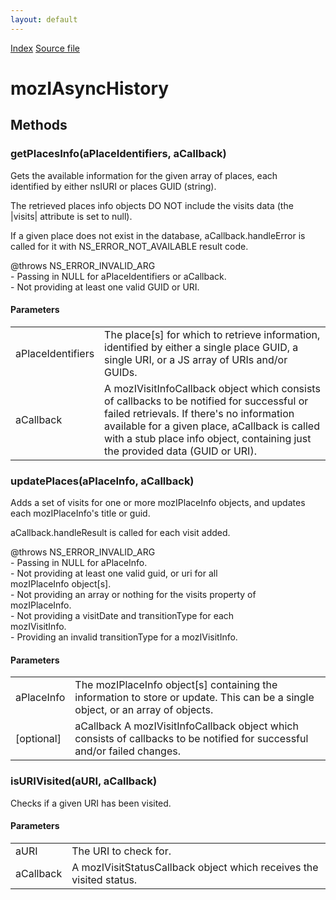 ```yaml
---
layout: default
---
```

<div id='links'><a href="../index.html">Index</a>
<a href="http://dxr.mozilla.org/mozilla-central/source/toolkit/components/places/mozIAsyncHistory.idl">Source file</a>
</div>

# mozIAsyncHistory #

## Methods ##

### getPlacesInfo(aPlaceIdentifiers, aCallback) ###
  
Gets the available information for the given array of places, each  
identified by either nsIURI or places GUID (string).  
  
The retrieved places info objects DO NOT include the visits data (the  
|visits| attribute is set to null).  
  
If a given place does not exist in the database, aCallback.handleError is  
called for it with NS_ERROR_NOT_AVAILABLE result code.  
  
  
@throws NS_ERROR_INVALID_ARG  
        - Passing in NULL for aPlaceIdentifiers or aCallback.  
        - Not providing at least one valid GUID or URI.   
  

#### Parameters ####

<table>

<tr>
<td>aPlaceIdentifiers</td>
<td>       The place[s] for which to retrieve information, identified by either  
       a single place GUID, a single URI, or a JS array of URIs and/or GUIDs.  
</td>
</tr>

<tr>
<td>aCallback</td>
<td>       A mozIVisitInfoCallback object which consists of callbacks to be  
       notified for successful or failed retrievals.  
       If there's no information available for a given place, aCallback  
       is called with a stub place info object, containing just the provided  
       data (GUID or URI).  
</td>
</tr>

</table>

### updatePlaces(aPlaceInfo, aCallback) ###
  
Adds a set of visits for one or more mozIPlaceInfo objects, and updates  
each mozIPlaceInfo's title or guid.  
  
aCallback.handleResult is called for each visit added.  
  
  
@throws NS_ERROR_INVALID_ARG  
        - Passing in NULL for aPlaceInfo.  
        - Not providing at least one valid guid, or uri for all  
          mozIPlaceInfo object[s].  
        - Not providing an array or nothing for the visits property of  
          mozIPlaceInfo.  
        - Not providing a visitDate and transitionType for each  
          mozIVisitInfo.  
        - Providing an invalid transitionType for a mozIVisitInfo.  
  

#### Parameters ####

<table>

<tr>
<td>aPlaceInfo</td>
<td>       The mozIPlaceInfo object[s] containing the information to store or  
       update.  This can be a single object, or an array of objects.  
</td>
</tr>

<tr>
<td>[optional]</td>
<td>aCallback  
       A mozIVisitInfoCallback object which consists of callbacks to be  
       notified for successful and/or failed changes.  
</td>
</tr>

</table>

### isURIVisited(aURI, aCallback) ###
  
Checks if a given URI has been visited.  
  
  

#### Parameters ####

<table>

<tr>
<td>aURI</td>
<td>       The URI to check for.  
</td>
</tr>

<tr>
<td>aCallback</td>
<td>       A mozIVisitStatusCallback object which receives the visited status.  
</td>
</tr>

</table>
